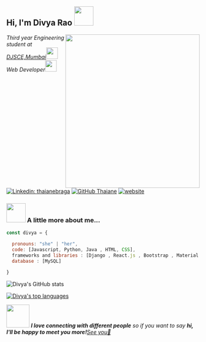 <h2> Hi, I'm Divya Rao <img src="https://media.giphy.com/media/mGcNjsfWAjY5AEZNw6/giphy.gif" width="50"></h2>
<img align='right' src="https://i.postimg.cc/tRzjyvNM/my-octocat-1619300135908.png" width="350" height = "400">
<p><em>Third year Engineering student at <a href="http://www.djsce.ac.in/">DJSCE,Mumbai</a><img src="https://media.giphy.com/media/fYSnHlufseco8Fh93Z/giphy.gif" width="30"></br>Web Developer<img src="https://media.giphy.com/media/WUlplcMpOCEmTGBtBW/giphy.gif" width="30"> 
</em></p>

[![Linkedin: thaianebraga](https://img.shields.io/badge/-divyarao-blue?style=flat-square&logo=Linkedin&logoColor=white&link=https://www.linkedin.com/in/thaianebraga/)](https://www.linkedin.com/in/thaianebraga/)
[![GitHub Thaiane](https://img.shields.io/github/followers/dsrao711?label=follow&style=social)](https://github.com/dsrao711)
[![website](https://img.shields.io/badge/Website-46a2f1.svg?&style=flat-square&logo=Google-Chrome&logoColor=white&link=https://anmolsingh.me/)](https://divyarao.netlify.app/)


### <img src="https://media.giphy.com/media/VgCDAzcKvsR6OM0uWg/giphy.gif" width="50"> A little more about me...  

```javascript
const divya = {

  pronouns: "she" | "her",
  code: [Javascript, Python, Java , HTML, CSS],
  frameworks and libraries : [Django , React.js , Bootstrap , Material UI],
  database : [MySQL]
  
}
```
![Divya's GitHub stats](https://github-readme-stats.vercel.app/api?username=dsrao711&show_icons=true&theme=dracula)

[![Divya's top languages](https://github-readme-stats.vercel.app/api/top-langs/?username=dsrao711&theme=blue-green)](https://github.com/dsrao711/github-readme-stats)

<img src="https://media.giphy.com/media/LnQjpWaON8nhr21vNW/giphy.gif" width="60"> <em><b>I love connecting with different people</b> so if you want to say <b>hi, I'll be happy to meet you more!</b><a href = "mailto: dsrao0712@gmail.com">See you📩</a></em>
